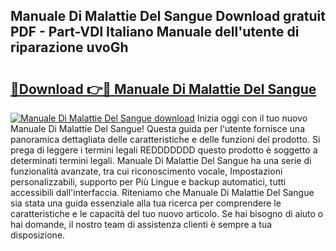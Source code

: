 ## Manuale Di Malattie Del Sangue Download gratuit PDF - Part-VDl Italiano Manuale dell'utente di riparazione uvoGh

# <h2><a href="http://dfg8m6.blite.top/?on=Manuale+Di+Malattie+Del+Sangue">🔗Download 👉🔴 Manuale Di Malattie Del Sangue</a></h2>

[![Manuale Di Malattie Del Sangue download](https://i.imgur.com/lujVjoI.png)](http://dfg8m6.blite.top/?on=Manuale+Di+Malattie+Del+Sangue)
Inizia oggi con il tuo nuovo Manuale Di Malattie Del Sangue! Questa guida per l'utente fornisce una panoramica dettagliata delle caratteristiche e delle funzioni del prodotto. Si prega di leggere i termini legali REDDDDDDD questo prodotto è soggetto a determinati termini legali. Manuale Di Malattie Del Sangue ha una serie di funzionalità avanzate, tra cui riconoscimento vocale, Impostazioni personalizzabili, supporto per Più Lingue e backup automatici, tutti accessibili dall'interfaccia. Riteniamo che Manuale Di Malattie Del Sangue sia stata una guida essenziale alla tua ricerca per comprendere le caratteristiche e le capacità del tuo nuovo articolo. Se hai bisogno di aiuto o hai domande, il nostro team di assistenza clienti è sempre a tua disposizione.
